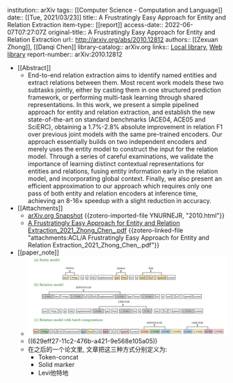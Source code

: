 institution:: arXiv
tags:: [[Computer Science - Computation and Language]]
date:: [[Tue, 2021/03/23]]
title:: A Frustratingly Easy Approach for Entity and Relation Extraction
item-type:: [[report]]
access-date:: 2022-06-07T07:27:07Z
original-title:: A Frustratingly Easy Approach for Entity and Relation Extraction
url:: http://arxiv.org/abs/2010.12812
authors:: [[Zexuan Zhong]], [[Danqi Chen]]
library-catalog:: arXiv.org
links:: [Local library](zotero://select/library/items/TT9SV4YC), [Web library](https://www.zotero.org/users/9034808/items/TT9SV4YC)
report-number:: arXiv:2010.12812

- [[Abstract]]
	- End-to-end relation extraction aims to identify named entities and extract relations between them. Most recent work models these two subtasks jointly, either by casting them in one structured prediction framework, or performing multi-task learning through shared representations. In this work, we present a simple pipelined approach for entity and relation extraction, and establish the new state-of-the-art on standard benchmarks (ACE04, ACE05 and SciERC), obtaining a 1.7%-2.8% absolute improvement in relation F1 over previous joint models with the same pre-trained encoders. Our approach essentially builds on two independent encoders and merely uses the entity model to construct the input for the relation model. Through a series of careful examinations, we validate the importance of learning distinct contextual representations for entities and relations, fusing entity information early in the relation model, and incorporating global context. Finally, we also present an efficient approximation to our approach which requires only one pass of both entity and relation encoders at inference time, achieving an 8-16$\times$ speedup with a slight reduction in accuracy.
- [[Attachments]]
	- [arXiv.org Snapshot](https://arxiv.org/abs/2010.12812) {{zotero-imported-file YNURNEJR, "2010.html"}}
	- [A Frustratingly Easy Approach for Entity and Relation Extraction_2021_Zhong_Chen_.pdf](zotero://select/library/items/SNUNMMCD) {{zotero-linked-file "attachments:ACL/A Frustratingly Easy Approach for Entity and Relation Extraction_2021_Zhong_Chen_.pdf"}}
- [[paper_note]]
	- ![image.png](../assets/image_1654587156425_0.png)
	- ((629eff27-11c2-476b-a421-9e568e105a05))
	- 在之后的一个论文里, 文章把这三种方式分别定义为:
		- Token-concat
		- Solid marker
		- Levi他特地